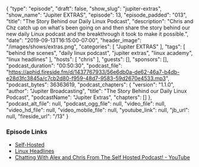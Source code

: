 {
  "type": "episode",
  "draft": false,
  "show_slug": "jupiter-extras",
  "show_name": "Jupiter EXTRAS",
  "episode": 13,
  "episode_padded": "013",
  "title": "The Story Behind our Daily Linux Podcast",
  "description": "Chris and Chz catch up on what's been going on and then share the story behind our new daily Linux podcast and the breakthrough it took to make it possible.",
  "date": "2019-09-13T16:15:00-07:00",
  "header_image": "/images/shows/extras.png",
  "categories": [
    "Jupiter EXTRAS"
  ],
  "tags": [
    "behind the scenes",
    "daily linux podcast",
    "jupiter extras",
    "linux academy",
    "linux headlines"
  ],
  "hosts": [
    "chris"
  ],
  "guests": [],
  "sponsors": [],
  "podcast_duration": "00:50:30",
  "podcast_file": "https://aphid.fireside.fm/d/1437767933/56e6db0a-de62-46a7-b4db-e28d3fc3845a/c7cb2d80-f959-48d7-9583-59d2670e4533.mp3",
  "podcast_bytes": 36363619,
  "podcast_chapters": {
    "version": "1.1.0",
    "author": "Jupiter Broadcasting",
    "title": "The Story Behind our Daily Linux Podcast",
    "podcastName": "Jupiter Extras",
    "chapters": []
  },
  "podcast_alt_file": null,
  "podcast_ogg_file": null,
  "video_file": null,
  "video_hd_file": null,
  "video_mobile_file": null,
  "youtube_link": null,
  "jb_url": null,
  "fireside_url": "/13"
}


### Episode Links

  * [Self-Hosted](https://selfhosted.show/ "Self-Hosted")
  * [Linux Headlines](https://linuxheadlines.show/ "Linux Headlines")
  * [Chatting With Alex and Chris From The Self Hosted Podcast! - YouTube](https://www.youtube.com/watch?v=8ZZJu0uty9E "Chatting With Alex and Chris From The Self Hosted Podcast! - YouTube")


